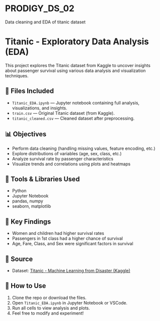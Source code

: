 # PRODIGY_DS_02
Data cleaning and EDA of titanic dataset
# Titanic - Exploratory Data Analysis (EDA)

This project explores the Titanic dataset from Kaggle to uncover insights about passenger survival using various data analysis and visualization techniques.

## 📁 Files Included

- `Titanic_EDA.ipynb` — Jupyter notebook containing full analysis, visualizations, and insights.
- `train.csv` — Original Titanic dataset (from Kaggle).
- `titanic_cleaned.csv` — Cleaned dataset after preprocessing.

## 📊 Objectives

- Perform data cleaning (handling missing values, feature encoding, etc.)
- Explore distributions of variables (age, sex, class, etc.)
- Analyze survival rate by passenger characteristics
- Visualize trends and correlations using plots and heatmaps

## 🔧 Tools & Libraries Used

- Python
- Jupyter Notebook
- pandas, numpy
- seaborn, matplotlib

## 📌 Key Findings

- Women and children had higher survival rates
- Passengers in 1st class had a higher chance of survival
- Age, Fare, Class, and Sex were significant factors in survival

## 📎 Source

- Dataset: [Titanic - Machine Learning from Disaster (Kaggle)](https://www.kaggle.com/competitions/titanic/data)

## 📝 How to Use

1. Clone the repo or download the files.
2. Open `Titanic_EDA.ipynb` in Jupyter Notebook or VSCode.
3. Run all cells to view analysis and plots.
4. Feel free to modify and experiment!




